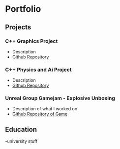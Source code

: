 # Portfolio

## Projects

### C++ Graphics Project
- Description
- [Github Repository](https://github.com/mlhumphriss/CSC8502-OpenGLGraphics)

### C++ Physics and Ai Project
- Description
- [Github Repository](https://github.com/mlhumphriss/CSC8503-NetworkCodebase)

### Unreal Group Gamejam - Explosive Unboxing
- Description of what I worked on
- [Github Repository of Game](https://github.com/AlfieOnGit/ExplosiveUnboxing)



## Education
-university stuff
